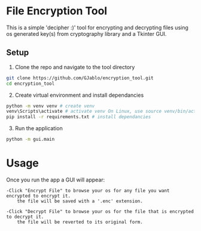 # File Encryption Tool

This is a simple 'decipher :)' tool for encrypting and decrypting files using os generated key(s) from cryptography library and a Tkinter GUI.

## Setup
1. Clone the repo and navigate to the tool directory

```bash
git clone https://github.com/GJablo/encryption_tool.git
cd encryption_tool
```

2. Create virtual environment and install dependancies

```bash
python -m venv venv # create venv
venv\Scripts\activate # activate venv On Linux, use source venv/bin/activate
pip install -r requirements.txt # install dependancies
```

3. Run the application

```bash
python -m gui.main
```
# Usage

Once you run the app a GUI will appear:

    -Click "Encrypt File" to browse your os for any file you want encrypted to encrypt it.
        the file will be saved with a '.enc' extension.

    -Click "Decrypt File" to browse your os for the file that is encrypted to decrypt it.
        the file will be reverted to its original form.

